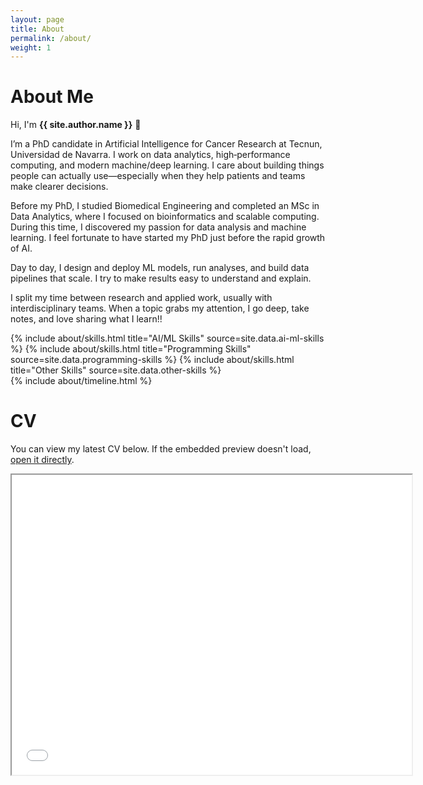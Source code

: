 ```yaml
---
layout: page
title: About
permalink: /about/
weight: 1
---
```


# **About Me**

Hi, I'm **{{ site.author.name }}** :wave:

I’m a PhD candidate in Artificial Intelligence for Cancer Research at Tecnun, Universidad de Navarra. I work on data analytics, high‑performance computing, and modern machine/deep learning. I care about building things people can actually use—especially when they help patients and teams make clearer decisions.

Before my PhD, I studied Biomedical Engineering and completed an MSc in Data Analytics, where I focused on bioinformatics and scalable computing. During this time, I discovered my passion for data analysis and machine learning. I feel fortunate to have started my PhD just before the rapid growth of AI. 

Day to day, I design and deploy ML models, run analyses, and build data pipelines that scale. I try to make results easy to understand and explain.

I split my time between research and applied work, usually with interdisciplinary teams. When a topic grabs my attention, I go deep, take notes, and love sharing what I learn!!

<div class="row">
{% include about/skills.html title="AI/ML Skills" source=site.data.ai-ml-skills %}
{% include about/skills.html title="Programming Skills" source=site.data.programming-skills %}
{% include about/skills.html title="Other Skills" source=site.data.other-skills %}
</div>

<div class="row">
{% include about/timeline.html %}
</div>

# **CV**
<p>
  You can view my latest CV below. If the embedded preview doesn't load, <a href="/assets/cv.pdf" target="_blank" rel="noopener">open it directly</a>.
</p>
<iframe src="/assets/cv.pdf" width="640" height="480"></iframe>
